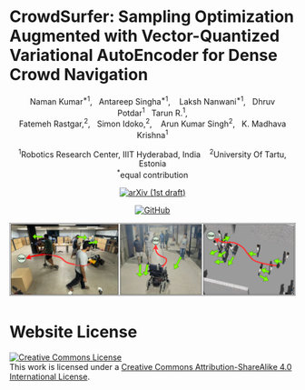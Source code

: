 # CrowdSurfer: Sampling Optimization Augmented with Vector-Quantized Variational AutoEncoder for Dense Crowd Navigation

<div align="center">
Naman Kumar<sup>*1</sup>,&nbsp;&nbsp;&nbsp;Antareep Singha<sup>*1</sup>,&nbsp;&nbsp;&nbsp; Laksh Nanwani<sup>*1</sup>,&nbsp;&nbsp;&nbsp;Dhruv Potdar<sup>1</sup>&nbsp;&nbsp;&nbsp;Tarun R.<sup>1</sup>,
</br>
Fatemeh Rastgar,<sup>2</sup>,&nbsp;&nbsp;&nbsp;Simon Idoko,<sup>2</sup>,&nbsp;&nbsp;&nbsp;
Arun Kumar Singh<sup>2</sup>,&nbsp;&nbsp;&nbsp;K. Madhava Krishna<sup>1</sup>

<sup>1</sup>Robotics Research Center, IIIT Hyderabad, India&nbsp;&nbsp;&nbsp;&nbsp;<sup>2</sup>University Of Tartu, Estonia<br/>
<sup>*</sup>equal contribution

<a href=""><img alt="arXiv (1st draft)" src="https://img.shields.io/badge/arXiv-badge"></a>

<a href="https://github.com/Smart-Wheelchair-RRC/CrowdSurfer"><img alt="GitHub" src="https://img.shields.io/badge/GitHub-181717?style=flat&logo=github&logoColor=white"></a>

![teaser](./teaser_crowdsurfer.png)

</div>

<!-- <h2 class="title is-3">BibTeX</h2>
          <pre><code>
</code></pre>
    </div>
  </div> -->

# Website License
<a rel="license" href="http://creativecommons.org/licenses/by-sa/4.0/"><img alt="Creative Commons License" style="border-width:0" src="https://i.creativecommons.org/l/by-sa/4.0/88x31.png" /></a><br />This work is licensed under a <a rel="license" href="http://creativecommons.org/licenses/by-sa/4.0/">Creative Commons Attribution-ShareAlike 4.0 International License</a>.
